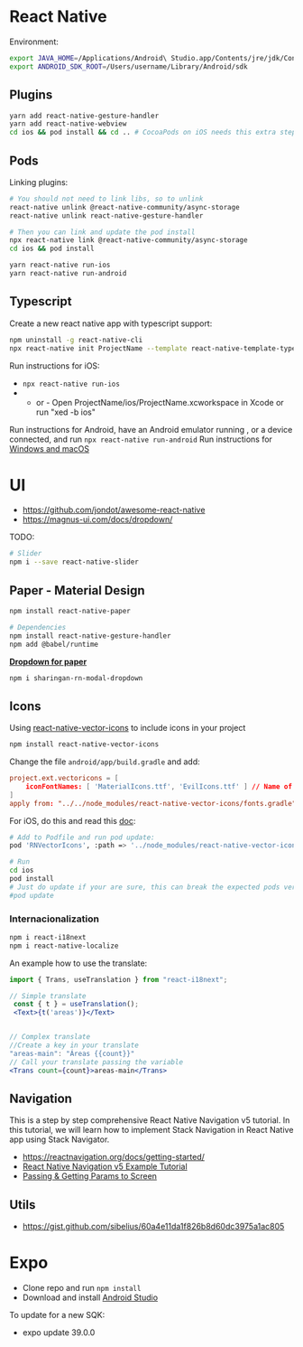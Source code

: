 # React Native

Environment:
```sh
export JAVA_HOME=/Applications/Android\ Studio.app/Contents/jre/jdk/Contents/Home
export ANDROID_SDK_ROOT=/Users/username/Library/Android/sdk
```

## Plugins

```sh
yarn add react-native-gesture-handler
yarn add react-native-webview
cd ios && pod install && cd .. # CocoaPods on iOS needs this extra step
```

## Pods

Linking plugins:
```sh
# You should not need to link libs, so to unlink
react-native unlink @react-native-community/async-storage
react-native unlink react-native-gesture-handler

# Then you can link and update the pod install
npx react-native link @react-native-community/async-storage
cd ios && pod install
```


```sh
yarn react-native run-ios
yarn react-native run-android
```

## Typescript

Create a new react native app with typescript support:
```sh
npm uninstall -g react-native-cli
npx react-native init ProjectName --template react-native-template-typescript
```

Run instructions for iOS:
* `npx react-native run-ios`
* - or - Open ProjectName/ios/ProjectName.xcworkspace in Xcode or run "xed -b ios"

Run instructions for Android, have an Android emulator running , or a device connected, and run `npx react-native run-android`
Run instructions for [Windows and macOS](https://aka.ms/ReactNative)


# UI

* https://github.com/jondot/awesome-react-native
* https://magnus-ui.com/docs/dropdown/

TODO: 
```sh
# Slider
npm i --save react-native-slider
```

## Paper - Material Design

```sh
npm install react-native-paper

# Dependencies
npm install react-native-gesture-handler
npm add @babel/runtime
```
**[Dropdown for paper](https://github.com/srk-sharingan/sharingan-rn-modal-dropdown)**
```sh
npm i sharingan-rn-modal-dropdown
```


## Icons

Using [react-native-vector-icons](https://github.com/oblador/react-native-vector-icons) to include icons in your project
```sh
npm install react-native-vector-icons
```

Change the file `android/app/build.gradle` and add:
```conf
project.ext.vectoricons = [
    iconFontNames: [ 'MaterialIcons.ttf', 'EvilIcons.ttf' ] // Name of the font files you want to copy
]
apply from: "../../node_modules/react-native-vector-icons/fonts.gradle"
```

For iOS, do this and read this [doc](https://medium.com/@vimniky/how-to-use-vector-icons-in-your-react-native-project-8212ac6a8f06):
```sh
# Add to Podfile and run pod update:
pod 'RNVectorIcons', :path => '../node_modules/react-native-vector-icons'

# Run
cd ios
pod install
# Just do update if your are sure, this can break the expected pods version for your react native
#pod update
```
### Internacionalization

```sh
npm i react-i18next
npm i react-native-localize
```

An example how to use the translate:

```jsx
import { Trans, useTranslation } from "react-i18next";

// Simple translate
 const { t } = useTranslation();
 <Text>{t('areas')}</Text>


// Complex translate
//Create a key in your translate
"areas-main": "Áreas {{count}}"
// Call your translate passing the variable
<Trans count={count}>areas-main</Trans>
```


## Navigation

This is a step by step comprehensive React Native Navigation v5 tutorial. In this tutorial, we will learn how to implement Stack Navigation in React Native app using Stack Navigator.

* https://reactnavigation.org/docs/getting-started/
* [React Native Navigation v5 Example Tutorial](https://www.positronx.io/react-native-navigation-example-tutorial/)
* [Passing & Getting Params to Screen](https://www.positronx.io/react-native-stack-navigator-passing-getting-params-to-screen/)


## Utils

* https://gist.github.com/sibelius/60a4e11da1f826b8d60dc3975a1ac805

# Expo

* Clone repo and run  `npm install`
* Download and install [Android Studio](https://developer.android.com/studio)

To update for a new SQK:
* expo update 39.0.0

